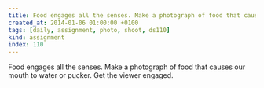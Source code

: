 ```yaml
---
title: Food engages all the senses. Make a photograph of food that causes our mouth to water or pucker. Get the viewer engaged.
created_at: 2014-01-06 01:00:00 +0100
tags: [daily, assignment, photo, shoot, ds110]
kind: assignment
index: 110
---
```


Food engages all the senses. Make a photograph of food that causes our mouth to water or pucker. Get the viewer engaged.
